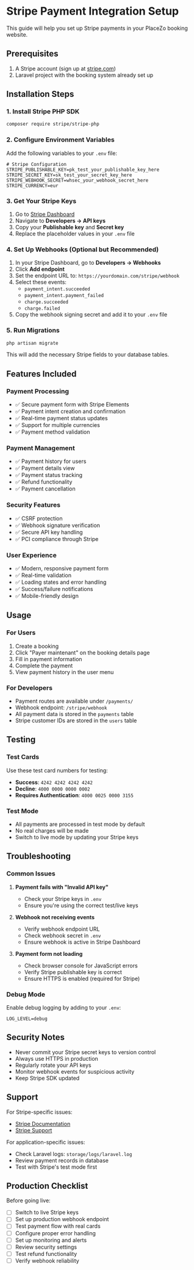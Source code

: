 # Stripe Payment Integration Setup

This guide will help you set up Stripe payments in your PlaceZo booking website.

## Prerequisites

1. A Stripe account (sign up at [stripe.com](https://stripe.com))
2. Laravel project with the booking system already set up

## Installation Steps

### 1. Install Stripe PHP SDK

```bash
composer require stripe/stripe-php
```

### 2. Configure Environment Variables

Add the following variables to your `.env` file:

```env
# Stripe Configuration
STRIPE_PUBLISHABLE_KEY=pk_test_your_publishable_key_here
STRIPE_SECRET_KEY=sk_test_your_secret_key_here
STRIPE_WEBHOOK_SECRET=whsec_your_webhook_secret_here
STRIPE_CURRENCY=eur
```

### 3. Get Your Stripe Keys

1. Go to [Stripe Dashboard](https://dashboard.stripe.com/)
2. Navigate to **Developers → API keys**
3. Copy your **Publishable key** and **Secret key**
4. Replace the placeholder values in your `.env` file

### 4. Set Up Webhooks (Optional but Recommended)

1. In your Stripe Dashboard, go to **Developers → Webhooks**
2. Click **Add endpoint**
3. Set the endpoint URL to: `https://yourdomain.com/stripe/webhook`
4. Select these events:
   - `payment_intent.succeeded`
   - `payment_intent.payment_failed`
   - `charge.succeeded`
   - `charge.failed`
5. Copy the webhook signing secret and add it to your `.env` file

### 5. Run Migrations

```bash
php artisan migrate
```

This will add the necessary Stripe fields to your database tables.

## Features Included

### Payment Processing
- ✅ Secure payment form with Stripe Elements
- ✅ Payment intent creation and confirmation
- ✅ Real-time payment status updates
- ✅ Support for multiple currencies
- ✅ Payment method validation

### Payment Management
- ✅ Payment history for users
- ✅ Payment details view
- ✅ Payment status tracking
- ✅ Refund functionality
- ✅ Payment cancellation

### Security Features
- ✅ CSRF protection
- ✅ Webhook signature verification
- ✅ Secure API key handling
- ✅ PCI compliance through Stripe

### User Experience
- ✅ Modern, responsive payment form
- ✅ Real-time validation
- ✅ Loading states and error handling
- ✅ Success/failure notifications
- ✅ Mobile-friendly design

## Usage

### For Users
1. Create a booking
2. Click "Payer maintenant" on the booking details page
3. Fill in payment information
4. Complete the payment
5. View payment history in the user menu

### For Developers
- Payment routes are available under `/payments/`
- Webhook endpoint: `/stripe/webhook`
- All payment data is stored in the `payments` table
- Stripe customer IDs are stored in the `users` table

## Testing

### Test Cards
Use these test card numbers for testing:

- **Success**: `4242 4242 4242 4242`
- **Decline**: `4000 0000 0000 0002`
- **Requires Authentication**: `4000 0025 0000 3155`

### Test Mode
- All payments are processed in test mode by default
- No real charges will be made
- Switch to live mode by updating your Stripe keys

## Troubleshooting

### Common Issues

1. **Payment fails with "Invalid API key"**
   - Check your Stripe keys in `.env`
   - Ensure you're using the correct test/live keys

2. **Webhook not receiving events**
   - Verify webhook endpoint URL
   - Check webhook secret in `.env`
   - Ensure webhook is active in Stripe Dashboard

3. **Payment form not loading**
   - Check browser console for JavaScript errors
   - Verify Stripe publishable key is correct
   - Ensure HTTPS is enabled (required for Stripe)

### Debug Mode
Enable debug logging by adding to your `.env`:
```env
LOG_LEVEL=debug
```

## Security Notes

- Never commit your Stripe secret keys to version control
- Always use HTTPS in production
- Regularly rotate your API keys
- Monitor webhook events for suspicious activity
- Keep Stripe SDK updated

## Support

For Stripe-specific issues:
- [Stripe Documentation](https://stripe.com/docs)
- [Stripe Support](https://support.stripe.com/)

For application-specific issues:
- Check Laravel logs: `storage/logs/laravel.log`
- Review payment records in database
- Test with Stripe's test mode first

## Production Checklist

Before going live:

- [ ] Switch to live Stripe keys
- [ ] Set up production webhook endpoint
- [ ] Test payment flow with real cards
- [ ] Configure proper error handling
- [ ] Set up monitoring and alerts
- [ ] Review security settings
- [ ] Test refund functionality
- [ ] Verify webhook reliability 